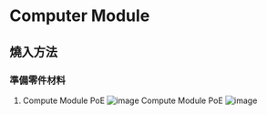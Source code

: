 # Computer Module
## 燒入方法
### 準備零件材料
1. Compute Module PoE 
![image](https://user-images.githubusercontent.com/64067917/133052378-4ad133c7-66d3-4be3-ad4a-dc2df65d4459.png)
Compute Module PoE 
![image](https://user-images.githubusercontent.com/64067917/133052379-ed63b2bf-393a-408c-9e76-5a86e223fd36.png)
